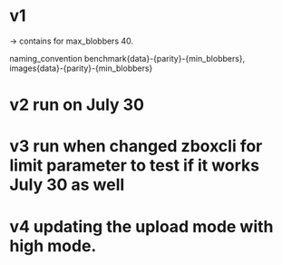 # v1
 -> contains for max_blobbers 40.

naming_convention benchmark{data}-{parity}-{min_blobbers}, images{data}-{parity}-{min_blobbers}

# v2 run on July 30


# v3 run when changed zboxcli for limit parameter to test if it works July 30 as well 


# v4 updating the upload mode with high mode.